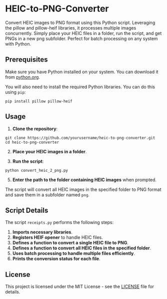 # HEIC-to-PNG-Converter
Convert HEIC images to PNG format using this Python script. Leveraging the pillow and pillow-heif libraries, it processes multiple images concurrently. Simply place your HEIC files in a folder, run the script, and get PNGs in a new png subfolder. Perfect for batch processing on any system with Python.

## Prerequisites

Make sure you have Python installed on your system. You can download it from [python.org](https://www.python.org/).

You will also need to install the required Python libraries. You can do this using `pip`:
```
pip install pillow pillow-heif
```
## Usage

1. **Clone the repository**:
```
git clone https://github.com/yourusername/heic-to-png-converter.git
cd heic-to-png-converter
```

2. **Place your HEIC images in a folder**.

3. **Run the script**:
```
python convert_heic_2_png.py
```

5. **Enter the path to the folder containing HEIC images** when prompted.

The script will convert all HEIC images in the specified folder to PNG format and save them in a subfolder named `png`.

## Script Details

The script `receipts.py` performs the following steps:

1. **Imports necessary libraries**.
2. **Registers HEIF opener** to handle HEIC files.
3. **Defines a function to convert a single HEIC file to PNG**.
4. **Defines a function to convert all HEIC files in the specified folder**.
5. **Uses batch processing to handle multiple files efficiently**.
6. **Prints the conversion status for each file**.

## License

This project is licensed under the MIT License - see the [LICENSE](LICENSE) file for details.
